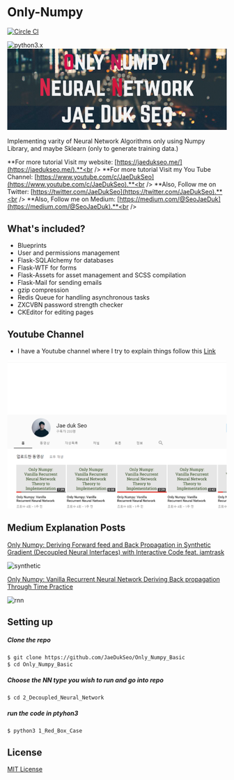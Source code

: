 # Only-Numpy

[![Circle CI](https://circleci.com/gh/hack4impact/flask-base.svg?style=svg)](https://circleci.com/gh/JaeDukSeo/Only_Numpy_Basic)

<!-- [![Stories in Ready](https://badge.waffle.io/hack4impact/flask-base.png?label=ready&title=Ready)](https://waffle.io/hack4impact/flask-base)

[![Code Climate](https://codeclimate.com/github/hack4impact/flask-base/badges/gpa.svg)](https://codeclimate.com/github/hack4impact/flask-base/coverage)

[![Issue Count](https://codeclimate.com/github/hack4impact/flask-base/badges/issue_count.svg)](https://codeclimate.com/github/hack4impact/flask-base)  -->

![python3.x](https://img.shields.io/badge/python-3.x-brightgreen.svg)
<img src="image/onlynumpy.png" width="1000"/>

Implementing varity of Neural Network Algorithms only using Numpy Library, and maybe Sklearn (only to generate training data.)

**For more tutorial Visit my website:  [https://jaedukseo.me/](https://jaedukseo.me/).**<br />
**For more tutorial Visit my You Tube Channel:  [https://www.youtube.com/c/JaeDukSeo](https://www.youtube.com/c/JaeDukSeo).**<br />
**Also, Follow me on Twitter:  [https://twitter.com/JaeDukSeo](https://twitter.com/JaeDukSeo).**<br />
**Also, Follow me on Medium:  [https://medium.com/@SeoJaeDuk](https://medium.com/@SeoJaeDuk).**<br />


## What's included?

* Blueprints
* User and permissions management
* Flask-SQLAlchemy for databases
* Flask-WTF for forms
* Flask-Assets for asset management and SCSS compilation
* Flask-Mail for sending emails
* gzip compression
* Redis Queue for handling asynchronous tasks
* ZXCVBN password strength checker
* CKEditor for editing pages

## Youtube Channel

* I have a Youtube channel where I try to explain things follow this [Link](https://www.youtube.com/c/JaeDukSeo) <br />
<img src="image/youtube.PNG" width="1000"/>


## Medium Explanation Posts

[Only Numpy: Deriving Forward feed and Back Propagation in Synthetic Gradient (Decoupled Neural Interfaces) with Interactive Code feat. iamtrask](https://medium.com/@SeoJaeDuk/only-numpy-deriving-forward-feed-and-back-propagation-in-synthetic-gradient-decoupled-neural-ca4c99666bbf)

![synthetic](image/synthetic.gif "synthetic")

[Only Numpy: Vanilla Recurrent Neural Network Deriving Back propagation Through Time Practice](https://medium.com/@SeoJaeDuk/only-numpy-vanilla-recurrent-neural-network-back-propagation-practice-math-956fbea32704)

![rnn](image/rnn.gif "rnn")

## Setting up

##### Clone the repo

```
$ git clone https://github.com/JaeDukSeo/Only_Numpy_Basic
$ cd Only_Numpy_Basic
```

##### Choose the NN type you wish to run and go into repo

```
$ cd 2_Decoupled_Neural_Network
```

##### run the code in ptyhon3

```
$ python3 1_Red_Box_Case
```

## License
[MIT License](LICENSE.md)